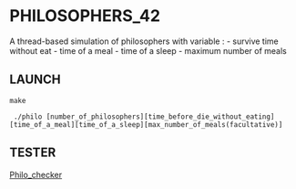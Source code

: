 # PHILOSOPHERS_42

A thread-based simulation of philosophers with variable :
	- survive time without eat
	- time of a meal
	- time of a sleep
	- maximum number of meals

## LAUNCH

```
make
```

```
 ./philo [number_of_philosophers][time_before_die_without_eating][time_of_a_meal][time_of_a_sleep][max_number_of_meals(facultative)]
```

## TESTER

[Philo_checker](https://github.com/busshi/philo_checker)